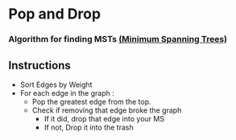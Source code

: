 # Pop and Drop
###  Algorithm for finding MSTs [(Minimum Spanning Trees)](https://en.wikipedia.org/wiki/Minimum_spanning_tree)


## Instructions

- Sort Edges by Weight
- For each edge in the graph :
  - Pop the greatest edge from the top.
  - Check if removing that edge broke the graph
    - If it did, drop that edge into your MS
    - If not, Drop it into the trash
